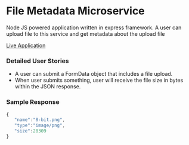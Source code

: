 # File Metadata Microservice

Node JS powered application written in express framework. A user can upload file to this service and get metadata about the upload file

[Live Application](https://VagueBlaringAutoresponder--five-nine.repl.co)

### Detailed User Stories

- A user can submit a FormData object that includes a file upload.
- When user submits something, user will receive the file size in bytes within the JSON response.

### Sample Response

```javascript
{
   "name":"8-bit.png",
   "type":"image/png",
   "size":28309
}
```
